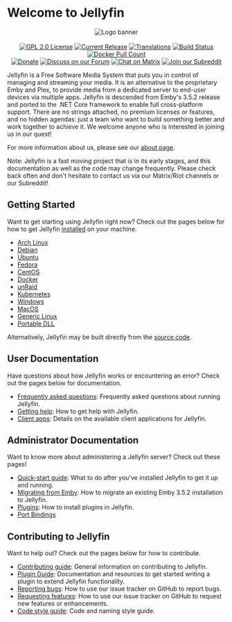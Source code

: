 # Welcome to Jellyfin

<p align="center">
<img alt="Logo banner" src="https://raw.githubusercontent.com/jellyfin/jellyfin-ux/master/branding/SVG/banner-logo-solid.svg?sanitize=true"/>
<br/><br/>
<a href="https://github.com/jellyfin/jellyfin"><img alt="GPL 2.0 License" src="https://img.shields.io/github/license/jellyfin/jellyfin.svg"/></a>
<a href="https://github.com/jellyfin/jellyfin/releases"><img alt="Current Release" src="https://img.shields.io/github/release/jellyfin/jellyfin.svg"/></a>
<a href="https://translate.jellyfin.org/engage/jellyfin/?utm_source=widget"><img alt="Translations" src="https://translate.jellyfin.org/widgets/jellyfin/-/svg-badge.svg"/></a>
<a href="https://cloud.drone.io/jellyfin/jellyfin"><img alt="Build Status" src="https://cloud.drone.io/api/badges/jellyfin/jellyfin/status.svg"/></a>
<a href="https://hub.docker.com/r/jellyfin/jellyfin"><img alt="Docker Pull Count" src="https://img.shields.io/docker/pulls/jellyfin/jellyfin.svg"/></a>
</br>
<a href="https://opencollective.com/jellyfin"><img alt="Donate" src="https://img.shields.io/opencollective/all/jellyfin.svg?label=backers"/></a>
<a href="https://forum.jellyfin.org"/><img alt="Discuss on our Forum" src="https://img.shields.io/discourse/https/forum.jellyfin.org/users.svg"/></a>
<a href="https://matrix.to/#/+jellyfin:matrix.org"><img alt="Chat on Matrix" src="https://img.shields.io/matrix/jellyfin:matrix.org.svg?logo=matrix"/></a>
<a href="https://www.reddit.com/r/jellyfin/"><img alt="Join our Subreddit" src="https://img.shields.io/badge/reddit-r%2Fjellyfin-%23FF5700.svg"/></a>
</p>

Jellyfin is a Free Software Media System that puts you in control of managing and streaming your media. It is an alternative to the proprietary Emby and Plex, to provide media from a dedicated server to end-user devices via multiple apps. Jellyfin is descended from Emby's 3.5.2 release and ported to the .NET Core framework to enable full cross-platform support. There are no strings attached, no premium licenses or features, and no hidden agendas: just a team who want to build something better and work together to achieve it. We welcome anyone who is interested in joining us in our quest!

For more information about us, please see our [about page](/about).

Note: Jellyfin is a fast moving project that is in its early stages, and this documentation as well as the code may change frequently. Please check back often and don't hesitate to contact us via our Matrix/Riot channels or our Subreddit!

## Getting Started

Want to get starting using Jellyfin right now? Check out the pages below for how to get Jellyfin [installed](/administrator-docs/installing) on your machine.

* [Arch Linux](https://aur.archlinux.org/packages/jellyfin/)
* [Debian](/administrator-docs/installing#debian)
* [Ubuntu](/administrator-docs/installing#ubuntu)
* [Fedora](/administrator-docs/installing#fedora)
* [CentOS](/administrator-docs/installing#centos)
* [Docker](https://hub.docker.com/r/jellyfin/jellyfin)
* [unRaid](/administrator-docs/installing#unraid-docker)
* [Kubernetes](/administrator-docs/installing#kubernetes)
* [Windows](/administrator-docs/installing#windows-x64x86)
* [MacOS](/administrator-docs/installing#macos)
* [Generic Linux](/administrator-docs/installing#linux-generic-amd64)
* [Portable DLL](/administrator-docs/installing#portable-dll)

Alternatively, Jellyfin may be built directly from the [source code](/administrator-docs/building).

## User Documentation

Have questions about how Jellyfin works or encountering an error? Check out the pages below for documentation.

* [Frequently asked questions](/faq): Frequently asked questions about running Jellyfin.
* [Getting help](/user-docs/getting-help): How to get help with Jellyfin.
* [Client apps](/user-docs/apps): Details on the available client applications for Jellyfin.

## Administrator Documentation

Want to know more about administering a Jellyfin server? Check out these pages!

* [Quick-start guide](/administrator-docs/first-time): What to do after you've installed Jellyfin to get it up and running.
* [Migrating from Emby](/administrator-docs/migrate-from-emby): How to migrate an existing Emby 3.5.2 installation to Jellyfin.
* [Plugins](/administrator-docs/plugins): How to install plugins in Jellyfin.
* [Port Bindings](/administrator-docs/port-bindings)

## Contributing to Jellyfin

Want to help out? Check out the pages below for how to contribute.

* [Contributing guide](/contributor-docs/contributing): General information on contributing to Jellyfin.
* [Plugin Guide](https://github.com/jellyfin/jellyfin-plugin-template): Documentation and resources to get started writing a plugin to extend Jellyfin functionality.
* [Reporting bugs](/contributor-docs/issues#reporting-bugs): How to use our issue tracker on GitHub to report bugs.
* [Requesting features](/contributor-docs/issues#requesting-features): How to use our issue tracker on GitHub to request new features or enhancements.
* [Code style guide](/developer-docs/coding-style): Code and naming style guide.
